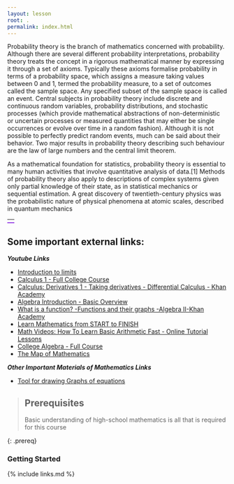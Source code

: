```yaml
---
layout: lesson
root: .
permalink: index.html
---
```


Probability theory is the branch of mathematics concerned with probability. Although there are several different probability interpretations, probability theory treats the concept in a rigorous mathematical manner by expressing it through a set of axioms. Typically these axioms formalise probability in terms of a probability space, which assigns a measure taking values between 0 and 1, termed the probability measure, to a set of outcomes called the sample space. Any specified subset of the sample space is called an event. Central subjects in probability theory include discrete and continuous random variables, probability distributions, and stochastic processes (which provide mathematical abstractions of non-deterministic or uncertain processes or measured quantities that may either be single occurrences or evolve over time in a random fashion). Although it is not possible to perfectly predict random events, much can be said about their behavior. Two major results in probability theory describing such behaviour are the law of large numbers and the central limit theorem.

As a mathematical foundation for statistics, probability theory is essential to many human activities that involve quantitative analysis of data.[1] Methods of probability theory also apply to descriptions of complex systems given only partial knowledge of their state, as in statistical mechanics or sequential estimation. A great discovery of twentieth-century physics was the probabilistic nature of physical phenomena at atomic scales, described in quantum mechanics

<table><tr> <td colspan="12" style="border-bottom: 2px solid #8A2BE2;"></td></tr></table>

## Some important external links:

<b><i>Youtube Links</i></b>

- <a href="https://www.youtube.com/watch?v=riXcZT2ICjA" target="_blank">Introduction to limits</a>
- <a href="https://www.youtube.com/watch?v=HfACrKJ_Y2w" target="_blank">Calculus 1 - Full College Course</a>
- <a href="https://www.youtube.com/watch?v=rAof9Ld5sOg" target="_blank">Calculus: Derivatives 1 - Taking derivatives - Differential Calculus - Khan Academy</a>
- <a href="https://www.youtube.com/watch?v=grnP3mduZkM" target="_blank">Algebra Introduction - Basic Overview</a>
- <a href="https://www.youtube.com/watch?v=kvGsIo1TmsM" target="_blank">What is a function? -Functions and their graphs -Algebra II-Khan Academy</a>
- <a href="https://www.youtube.com/watch?v=pTnEG_WGd2Q" target="_blank">Learn Mathematics from START to FINISH</a>
- <a href="https://www.youtube.com/watch?v=TMubSggUOVE" target="_blank">Math Videos: How To Learn Basic Arithmetic Fast - Online Tutorial Lessons</a>
- <a href="https://www.youtube.com/watch?v=LwCRRUa8yTU" target="_blank">College Algebra - Full Course</a>
- <a href="https://www.youtube.com/watch?v=OmJ-4B-mS-Y" target="_blank">The Map of Mathematics</a>



<b><i>Other Important Materials of Mathematics  Links</i></b>

- <a href="https://www.desmos.com/calculator" target="_blank" > Tool for drawing Graphs of equations  </a>




> ## Prerequisites
>
> Basic understanding of high-school mathematics is all that is required for this course
>
> 
{: .prereq}

### Getting Started

{% include links.md %}

